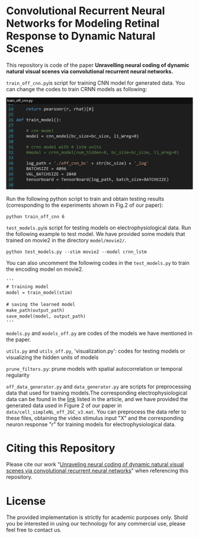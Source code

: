 # Convolutional Recurrent Neural Networks for Modeling Retinal Response to Dynamic Natural Scenes

This repository is code of the paper **Unravelling neural coding of dynamic natural visual scenes via convolutional recurrent neural networks.**

`train_off_cnn.py`is script for training CNN model for generated data. You can change the codes to train CRNN models as following:

![train_off_cnn.py](https://github.com/Zyj061/retina-crnn_model/blob/master/off_model.png)

Run the following python script to train and obtain testing results (corresponding to the experiments shown in Fig.2 of our paper):

```
python train_off_cnn 6
```

`test_models.py`is script for testing models on electrophysiological data. Run the following example to test model. We have provided some models that trained on movie2 in the directory `model/movie2/`.

```
python test_models.py --stim movie2 --model crnn_lstm
```
You can also uncomment the following codes in the `test_models.py` to train the encoding model on movie2.

```
'''
# training model
model = train_model(stim)

# saving the learned model 
make_path(output_path)
save_model(model, output_path) 
'''
```

`models.py` and `models_off.py` are codes of the models we have mentioned in the paper. 

`utils.py` and `utils_off.py`, 'visualization.py': codes for testing models or visualizing the hidden units of models

`prune_filters.py`: prune models with spatial autocorrelation or temporal regularity 

`off_data_generator.py` and `data_generator.py` are scripts for preprocessing data that used for training models.The corresponding electrophysiological data can be found in the [link](https://datadryad.org/stash/dataset/doi:10.5061/dryad.4ch10) listed in the article, and we have provided the generated data used in Figure 2 of our paper in `data/cell_simpleNL_off_2GC_v3.mat`. You can preprocess the data refer to these files, obtaining the video stimulus input "X" and the corresponding neuron response "r" for training models for electrophysiological data.  

# Citing this Repository

Please cite our work "[Unraveling neural coding of dynamic natural visual scenes via convolutional recurrent neural networks](https://www.sciencedirect.com/science/article/pii/S2666389921002051)" when referencing this repository.

# License

The provided implementation is strictly for academic purposes only. Shold you be interested in using our technology for any commercial use, please feel free to contact us.
